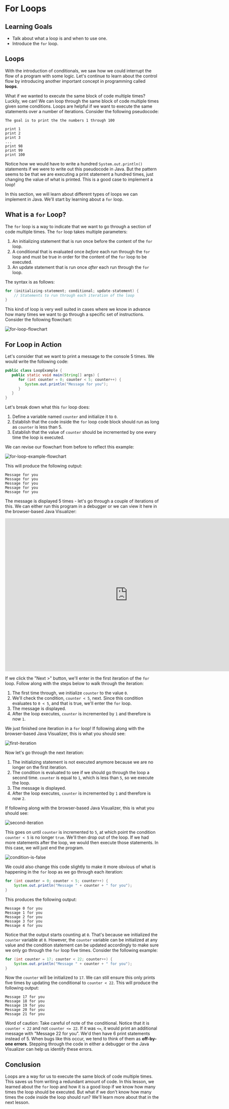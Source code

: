 # For Loops

## Learning Goals

- Talk about what a loop is and when to use one.
- Introduce the `for` loop.

## Loops

With the introduction of conditionals, we saw how we could interrupt the flow
of a program with some logic. Let's continue to learn about the control flow by
introducing another important concept in programming called **loops**.

What if we wanted to execute the same block of code multiple times? Luckily, we
can! We can loop through the same block of code multiple times given some
conditions. Loops are helpful if we want to execute the same statements over a
number of iterations. Consider the following pseudocode:

```text
The goal is to print the the numbers 1 through 100

print 1
print 2
print 3
...
print 98
print 99
print 100
```

Notice how we would have to write a hundred `System.out.println()` statements if
we were to write out this pseudocode in Java. But the pattern seems to be that
we are executing a print statement a hundred times, just changing the value of
what is printed. This is a good case to implement a loop!

In this section, we will learn about different types of loops we can implement
in Java. We'll start by learning about a `for` loop.

## What is a `for` Loop?

The `for` loop is a way to indicate that we want to go through a section of code
multiple times. The `for` loop takes multiple parameters:

1. An initializing statement that is run once before the content of the `for`
   loop.
2. A conditional that is evaluated once _before_ each run through the `for` loop
   and must be true in order for the content of the `for` loop to be executed.
3. An update statement that is run once _after_ each run through the `for`
   loop.

The syntax is as follows:

```java
for (initializing-statement; conditional; update-statement) {
    // Statements to run through each iteration of the loop
}
```

This kind of loop is very well suited in cases where we know in advance how many
times we want to go through a specific set of instructions. Consider the
following flowchart:

![for-loop-flowchart](https://curriculum-content.s3.amazonaws.com/java-mod-1/for-loops/for-loop-flowchart.png)

## For Loop in Action

Let's consider that we want to print a message to the console 5 times. We would
write the following code:

```java
public class LoopExample {
   public static void main(String[] args) {
      for (int counter = 0; counter < 5; counter++) {
         System.out.println("Message for you");
      }
   }
}
```

Let's break down what this `for` loop does:

1. Define a variable named `counter` and initialize it to `0`.
2. Establish that the code inside the `for` loop code block should run as long
   as `counter` is less than 5.
3. Establish that the value of `counter` should be incremented by one every
   time the loop is executed.

We can revise our flowchart from before to reflect this example:

![for-loop-example-flowchart](https://curriculum-content.s3.amazonaws.com/java-mod-1/for-loops/for-loop-example-flowchart.png)

This will produce the following output:

```text
Message for you
Message for you
Message for you
Message for you
Message for you
```

The message is displayed 5 times - let's go through a couple of iterations of
this. We can either run this program in a debugger or we can view it here
in the browser-based Java Visualizer:

<iframe width="800" height="500" frameborder="0" src="https://pythontutor.com/iframe-embed.html#code=public%20class%20LoopExample%20%7B%0A%20%20%20%20public%20static%20void%20main%28String%5B%5D%20args%29%20%7B%0A%20%20%20%20%20%20%20%20for%20%28int%20counter%20%3D%200%3B%20counter%20%3C%205%3B%20counter%2B%2B%29%20%7B%0A%20%20%20%20%20%20%20%20%20%20%20%20System.out.println%28%22Message%20for%20you%22%29%3B%0A%20%20%20%20%20%20%20%20%7D%0A%20%20%20%20%7D%0A%7D&codeDivHeight=400&codeDivWidth=350&cumulative=false&curInstr=1&heapPrimitives=nevernest&origin=opt-frontend.js&py=java&rawInputLstJSON=%5B%5D&textReferences=false"> </iframe>

If we click the "Next >" button, we'll enter in the first iteration of the `for`
loop. Follow along with the steps below to walk through the iteration:

1. The first time through, we initialize `counter` to the value `0`.
2. We'll check the condition, `counter < 5`, next. Since this condition
   evaluates to `0 < 5`, and that is true, we'll enter the `for` loop.
3. The message is displayed.
4. After the loop executes, `counter` is incremented by `1` and therefore is now
   `1`.

We just finished one iteration in a `for` loop! If following along with the
browser-based Java Visualizer, this is what you should see:

![first-iteration](https://curriculum-content.s3.amazonaws.com/java-mod-1/for-loops/visualizer-for-loop-first-iteration.png)

Now let's go through the next iteration:

1. The initializing statement is not executed anymore because we are no longer
   on the first iteration.
2. The condition is evaluated to see if we should go through the loop a second
   time. `counter` is equal to `1`, which is less than `5`, so we execute the
   loop.
3. The message is displayed.
4. After the loop executes, `counter` is incremented by `1` and therefore is
   now `2`.

If following along with the browser-based Java Visualizer, this is what you
should see:

![second-iteration](https://curriculum-content.s3.amazonaws.com/java-mod-1/for-loops/visualizer-for-loop-second-iteration.png)

This goes on until `counter` is incremented to `5`, at which point the condition
`counter < 5` is no longer `true`. We'll then drop out of the loop. If we had
more statements after the loop, we would then execute those statements. In this
case, we will just end the program.

![condition-is-false](https://curriculum-content.s3.amazonaws.com/java-mod-1/for-loops/visualizer-for-loop-condition-false.png)

We could also change this code slightly to make it more obvious of what is
happening in the `for` loop as we go through each iteration:

```java
for (int counter = 0; counter < 5; counter++) {
    System.out.println("Message " + counter + " for you");
}
```

This produces the following output:

```text
Message 0 for you
Message 1 for you
Message 2 for you
Message 3 for you
Message 4 for you
```

Notice that the output starts counting at `0`. That's because we initialized
the `counter` variable at `0`. However, the `counter` variable can be
initialized at any value and the condition statement can be updated
accordingly to make sure we only go through the `for` loop five times. Consider
the following example:

```java
for (int counter = 17; counter < 22; counter++) {
    System.out.println("Message " + counter + " for you");
}
```

Now the `counter` will be initialized to `17`. We can still ensure this only
prints five times by updating the conditional to `counter < 22`. This will
produce the following output:

```text
Message 17 for you
Message 18 for you
Message 19 for you
Message 20 for you
Message 21 for you
```

Word of caution: Take careful of note of the conditional. Notice that it is
`counter < 22` and not `counter <= 22`. If it was `<=`, it would print an
additional message with "Message 22 for you". We'd then have 6 print statements
instead of 5. When bugs like this occur, we tend to think of them as
**off-by-one errors**. Stepping through the code in either a debugger or the
Java Visualizer can help us identify these errors.

## Conclusion

Loops are a way for us to execute the same block of code multiple times. This
saves us from writing a redundant amount of code. In this lesson, we learned
about the `for` loop and how it is a good loop if we know how many times the
loop should be executed. But what if we don't know how many times the code
inside the loop should run? We'll learn more about that in the next lesson.
